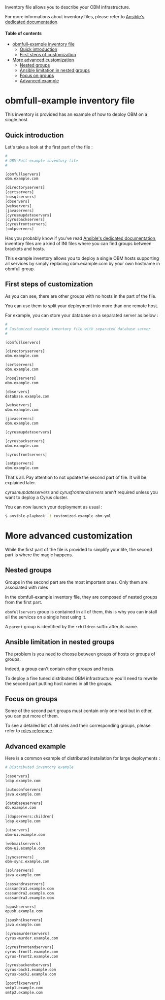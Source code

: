 
Inventory file allows you to describe your OBM infrastructure.

For more informations about inventory files, please refer to [Ansible's dedicated documentation].

#### Table of contents

<!-- START doctoc generated TOC please keep comment here to allow auto update -->
<!-- DON'T EDIT THIS SECTION, INSTEAD RE-RUN doctoc TO UPDATE -->

- [obmfull-example inventory file](#obmfull-example-inventory-file)
  - [Quick introduction](#quick-introduction)
  - [First steps of customization](#first-steps-of-customization)
- [More advanced customization](#more-advanced-customization)
  - [Nested groups](#nested-groups)
  - [Ansible limitation in nested groups](#ansible-limitation-in-nested-groups)
  - [Focus on groups](#focus-on-groups)
  - [Advanced example](#advanced-example)

<!-- END doctoc generated TOC please keep comment here to allow auto update -->

obmfull-example inventory file
==========================

This inventory is provided has an example of how to deploy OBM on a single host.

Quick introduction
-------------------------

Let's take a look at the first part of the file :

```.bash
#
# OBM-Full example inventory file
#

[obmfullservers]
obm.example.com

[directoryservers]
[certservers]
[nosqlservers]
[dbservers]
[webservers]
[javaservers]
[cyrusmupdateservers]
[cyrusbackservers]
[cyrusfrontservers]
[smtpservers]
```

Has you probably know if you've read [Ansible's dedicated documentation], inventory files are a kind of INI files where you can find groups between brackets and hosts.

This example inventory allows you to deploy a single OBM hosts supporting all services by simply replacing obm.example.com by your own hostname in obmfull group.

First steps of customization
-------------------------------------

As you can see, there are other groups with no hosts in the part of the file.

You can use them to split your deployment into more than one remote host.

For example, you can store your database on a separated server as below :

```.bash
#
# Customized example inventory file with separated database server
#

[obmfullservers]

[directoryservers]
obm.example.com

[certservers]
obm.example.com

[nosqlservers]
obm.example.com

[dbservers]
database.example.com

[webservers]
obm.example.com

[javaservers]
obm.example.com

[cyrusmupdateservers]

[cyrusbackservers]
obm.example.com

[cyrusfrontservers]

[smtpservers]
obm.example.com
```

That's all. Pay attention to not update the second part of file. It will be explained later.

*cyrusmupdateservers* and *cyrusfrontendservers* aren't required unless you want to deploy a Cyrus cluster.

You can now launch your deployment as usual :

```.bash
$ ansible-playbook -i customized-example obm.yml
```

More advanced customization
=========================

While the first part of the file is provided to simplify your life, the second part is where the magic happens.

Nested groups
-------------------

Groups in the second part are the most important ones. Only them are associated with roles

In the obmfull-example inventory file, they are composed of nested groups from the first part.

`obmfullservers` group is contained in all of them, this is why you can install all the services on a single host using it.

A `parent` group is identified by the `:children` suffix after its name.

Ansible limitation in nested groups
-----------------------------------------------

The problem is you need to choose between groups of hosts or groups of groups.

Indeed, a group can't contain other groups and hosts.

To deploy a fine tuned distributed OBM infrastructure you'll need to rewrite the second part putting host names in all the groups.

Focus on groups
----------------------

Some of the second part groups must contain only one host but in other, you can put more of them.

To see a detailed list of all roles and their corresponding groups, please refer to [roles reference].

Advanced example
-------------------------

Here is a common example of distributed installation for large deployments :

```.bash
# Distributed inventory example

[caservers]
ldap.example.com

[autoconfservers]
java.example.com

[databaseservers]
db.example.com

[ldapservers:children]
ldap.example.com

[uiservers]
obm-ui.example.com

[webmailservers]
obm-ui.example.com

[syncservers]
obm-sync.example.com

[solrservers]
java.example.com

[cassandraservers]
cassandra1.example.com
cassandra2.example.com
cassandra3.example.com

[opushservers]
opush.example.com

[spushnikservers]
java.example.com

[cyrusmurderservers]
cyrus-murder.example.com

[cyrusfrontendservers]
cyrus-front1.example.com
cyrus-front2.example.com

[cyrusbackendservers]
cyrus-back1.example.com
cyrus-back2.example.com

[postfixservers]
smtp1.example.com
smtp2.example.com
```

[Ansible's dedicated documentation]: http://docs.ansible.com/intro_inventory.html "Inventory on docs.ansible.com"

[roles reference]: ../roles.md "Roles reference"
